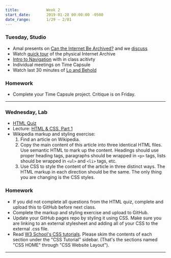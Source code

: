 ```yaml
---
title:            Week 2
start_date:       2019-01-28 00:00:00 -0500
date_range:       1/29 – 2/01
---
```


### Tuesday, Studio

- Amal presents on [Can the Internet Be Archived?](https://www.newyorker.com/magazine/2015/01/26/cobweb) and we [discuss](https://docs.google.com/document/d/15al68TvkBSFcG9sH8bvU5jqmKfVI5pYDwzq0Esqr-_U/edit?usp=sharing)
- Watch [quick tour](https://www.youtube.com/watch?v=ec_-fgy3EGY) of the physical Internet Archive
- [Intro to Navigation](https://paper.dropbox.com/doc/Navigation--AWjiI1Izp3RPwDwi9Jl~J2DeAQ-MVUR8kO2yi86cNlyDhYOv) with in class acitivty
- Individual meetings on Time Capsule
- Watch last 30 minutes of [Lo and Behold](https://www.netflix.com/watch/80097363?source=35)

### Homework
- Complete your Time Capsule project. Critique is on Friday.

---

### Wednesday, Lab

- [HTML Quiz](/lectures/lab/html-quiz)
- Lecture: [HTML & CSS, Part 1](/lectures/lab/html-css-part-1)
- Wikipedia markup and styling exercise:
  1. Find an article on Wikipedia.
  1. Copy the main content of this article into three identical HTML files. Use semantic HTML to mark up the content. Headings should use proper heading tags,
     paragraphs should be wrapped in `<p>` tags, lists should be wrapped in `<ul>` and `<li>` tags, etc.
  1. Use CSS to style the content of the article in three distinct ways. The HTML markup in each direction should be the same.
     The only thing you are changing is the CSS styles.

### Homework

- If you did not complete all questions from the HTML quiz, complete and upload this to GitHub before next class.
- Complete the markup and styling exercise and upload to GitHub.
- Update your GitHub pages repo by styling it using CSS. Make sure you are linking to an external stylesheet and adding all of your CSS to the external .css file.
- Read [W3 School's CSS tutorials](https://www.w3schools.com/css/default.asp). Please skim the contents of each section under the "CSS Tutorial" sidebar. (That's the sections named "CSS HOME" through "CSS Website Layout").

---
